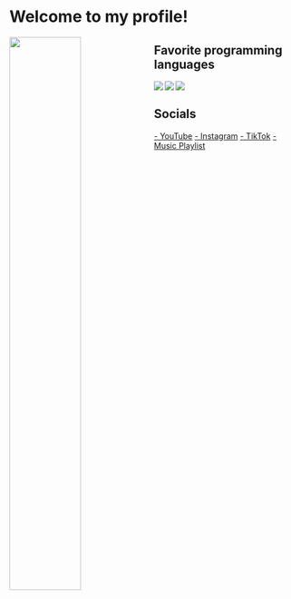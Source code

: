 <h1>Welcome to my profile!</h1>

<img align="left" width="50%" src="https://github-readme-stats.vercel.app/api?username=Sudo-YT&show_icons=true&theme=radical" />

## Favorite programming languages
<img align="left" src="https://img.shields.io/badge/python-3670A0?style=for-the-badge&logo=python&logoColor=ffdd54"/>
<img align="left" src="https://img.shields.io/badge/html5-%23E34F26.svg?style=for-the-badge&logo=html5&logoColor=white"/>
<img src="https://img.shields.io/badge/css3-%231572B6.svg?style=for-the-badge&logo=css3&logoColor=white"/>

## Socials
[- YouTube](https://www.youtube.com/c/Sudos)
[- Instagram](https://www.instagram.com/destr0_y/)
[- TikTok](https://www.tiktok.com/@cummrxo)
[- Music Playlist](https://soundcloud.com/rzfj/likes)
